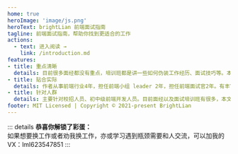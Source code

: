 ```yaml
---
home: true
heroImage: 'image/js.png'
heroText: brightLian 前端面试指南
tagline: 前端面试指南，帮助你找到更适合的工作
actions:
  - text: 进入阅读 →
    link: /introduction.md
features:
- title: 重点清晰
  details: 目前很多面经都没有重点，培训班都是讲一些如何伪装工作经历、面试技巧等。本文档针对重点问题做了清晰的标注，面试中必问的题目等进行重点解读和分析。
- title: 贴合实际
  details: 作者从事前端行业4年，担任前端小组 leader 2年，担任前端面试官2年。有丰富的面试和面人经验，列举等题目更加贴合面试的实际情况。
- title: 针对人群
  details: 主要针对校招人员、初中级前端开发人员。目前面经以及面试培训班有很多，本文档方便各位候选人减少不必要的精力和财力浪费。（高级前端开发以及前端 leader 更注重项目和管理经验，这个需要在实际工作中进行总结，不可生搬硬套）  
footer: MIT Licensed | Copyright © 2021-present BrightLian
---
```

::: details
**恭喜你解锁了彩蛋：**  
如果想要换工作或者劝我换工作，亦或学习遇到瓶颈需要和人交流，可以加我的VX：lml623547851
:::